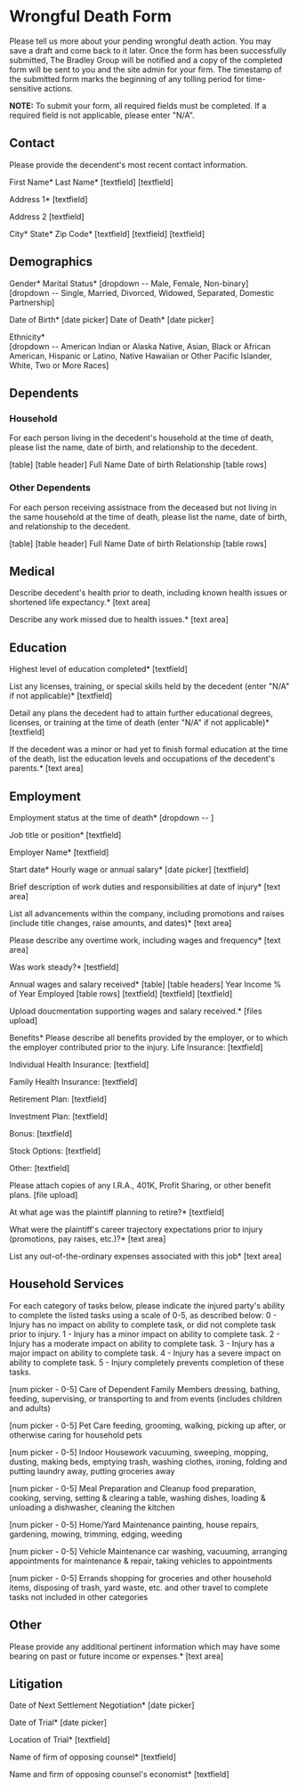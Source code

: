 # Wrongful Death Form
Please tell us more about your pending wrongful death action. You may save a draft and come back to it later. 
Once the form has been successfully submitted, The Bradley Group will be notified and a copy of the completed form will be sent to you and the site admin for your firm. The timestamp of the submitted form marks the beginning of any tolling period for time-sensitive actions.

**NOTE:** To submit your form, all required fields must be completed. If a required field is not applicable, please enter "N/A".



## Contact
Please provide the decendent's most recent contact information.

First Name*     Last Name*
[textfield]     [textfield]

Address 1*
[textfield]

Address 2
[textfield]

City*           State*        Zip Code*
[textfield]     [textfield]   [textfield]


## Demographics
Gender*                                   Marital Status*
[dropdown -- Male, Female, Non-binary]    [dropdown -- Single, Married, Divorced, Widowed, Separated, Domestic Partnership]

Date of Birth* [date picker]              Date of Death* [date picker]

Ethnicity*                                
[dropdown -- 
  American Indian or Alaska Native, Asian, Black or African American, Hispanic or Latino, Native Hawaiian or Other Pacific Islander, White, Two or More Races]                            


## Dependents

### Household
For each person living in the decedent's household at the time of death, please list the name, date of birth, and relationship to the decedent.

[table]
[table header] Full Name  Date of birth   Relationship
[table rows]

### Other Dependents
For each person receiving assistnace from the deceased but not living in the same household at the time of death, please list the name, date of birth, and relationship to the decedent.

[table]
[table header] Full Name  Date of birth   Relationship
[table rows]

## Medical
Describe decedent's health prior to death, including known health issues or shortened life expectancy.*
[text area]

Describe any work missed due to health issues.*
[text area]


## Education
Highest level of education completed*
[textfield]

List any licenses, training, or special skills held by the decedent (enter "N/A" if not applicable)*
[textfield]

Detail any plans the decedent had to attain further educational degrees, licenses, or training at the time of death (enter "N/A" if not applicable)*
[textfield]

If the decedent was a minor or had yet to finish formal education at the time of the death, list the education levels and occupations of the decedent's parents.*
[text area]

## Employment
Employment status at the time of death*
[dropdown -- ]

Job title or position*
[textfield]

Employer Name*
[textfield]

Start date*         Hourly wage or annual salary*
[date picker]       [textfield]

Brief description of work duties and responsibilities at date of injury*
[text area]

List all advancements within the company, including promotions and raises (include title changes, raise amounts, and dates)*
[text area]

Please describe any overtime work, including wages and frequency*
[text area]

Was work steady?*
[testfield]

Annual wages and salary received*
[table]
[table headers] Year        Income      % of Year Employed
[table rows]    [textfield] [textfield] [textfield]

Upload doucmentation supporting wages and salary received.*
[files upload]

Benefits*
Please describe all benefits provided by the employer, or to which the employer contributed prior to the injury.
Life Insurance:
[textfield]

Individual Health Insurance:
[textfield]

Family Health Insurance:
[textfield]

Retirement Plan:
[textfield]

Investment Plan:
[textfield]

Bonus:
[textfield]

Stock Options:
[textfield]

Other:
[textfield]

Please attach copies of any I.R.A., 401K, Profit Sharing, or other benefit plans.
[file upload]

At what age was the plaintiff planning to retire?*
[textfield]

What were the plaintiff's career trajectory expectations prior to injury (promotions, pay raises, etc.)?*
[text area]

List any out-of-the-ordinary expenses associated with this job*
[text area]

## Household Services
For each category of tasks below, please indicate the injured party's ability to complete the listed tasks using a scale of 0-5, as described below:
0 - Injury has no impact on ability to complete task, or did not complete task prior to injury.
1 - Injury has a minor impact on ability to complete task.
2 - Injury has a moderate impact on ability to complete task.
3 - Injury has a major impact on ability to complete task.
4 - Injury has a severe impact on ability to complete task.
5 - Injury completely prevents completion of these tasks.

[num picker - 0-5]  Care of Dependent Family Members
                    dressing, bathing, feeding, supervising, or transporting to and from events (includes children and adults)

[num picker - 0-5]  Pet Care
                    feeding, grooming, walking, picking up after, or otherwise caring for household pets

[num picker - 0-5]  Indoor Housework
                    vacuuming, sweeping, mopping, dusting, making beds, emptying trash, washing clothes, ironing, folding and putting laundry away, putting groceries away

[num picker - 0-5]  Meal Preparation and Cleanup
                    food preparation, cooking, serving, setting & clearing a table, washing dishes, loading & unloading a dishwasher, cleaning the kitchen

[num picker - 0-5]  Home/Yard Maintenance
                    painting, house repairs, gardening, mowing, trimming, edging, weeding

[num picker - 0-5]  Vehicle Maintenance
                    car washing, vacuuming, arranging appointments for maintenance & repair, taking vehicles to appointments

[num picker - 0-5]  Errands
                    shopping for groceries and other household items, disposing of trash, yard waste, etc. and other travel to complete tasks not included in other categories

## Other
Please provide any additional pertinent information which may have some bearing on past or future income or expenses.*
[text area]

## Litigation
Date of Next Settlement Negotiation*
[date picker]

Date of Trial*
[date picker]

Location of Trial*
[textfield]

Name of firm of opposing counsel*
[textfield]

Name and firm of opposing counsel's economist*
[textfield]